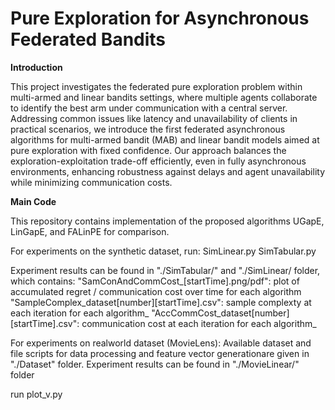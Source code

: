 # Pure Exploration for Asynchronous Federated Bandits

**Introduction**

This project investigates the federated pure exploration problem within multi-armed and linear bandits settings, where multiple agents collaborate to identify the best arm under communication with a central server. Addressing common issues like latency and unavailability of clients in practical scenarios, we introduce the first federated asynchronous algorithms for multi-armed bandit (MAB) and linear bandit models aimed at pure exploration with fixed confidence. Our approach balances the exploration-exploitation trade-off efficiently, even in fully asynchronous environments, enhancing robustness against delays and agent unavailability while minimizing communication costs.


**Main Code**

This repository contains implementation of the proposed algorithms UGapE, LinGapE, and FALinPE for comparison. 

For experiments on the synthetic dataset, run: 
SimLinear.py 
SimTabular.py

Experiment results can be found in "./SimTabular/" and "./SimLinear/ folder, which contains: 
"SamConAndCommCost_[startTime].png/pdf": plot of accumulated regret / communication cost over time for each algorithm 
"SampleComplex_dataset[number][startTime].csv": sample complexty at each iteration for each algorithm_ 
"AccCommCost_dataset[number][startTime].csv": communication cost at each iteration for each algorithm_


For experiments on realworld dataset (MovieLens): 
Available dataset and file scripts for data processing and feature vector generationare given in "./Dataset" folder.
Experiment results can be found in "./MovieLinear/" folder 

run plot_v.py
